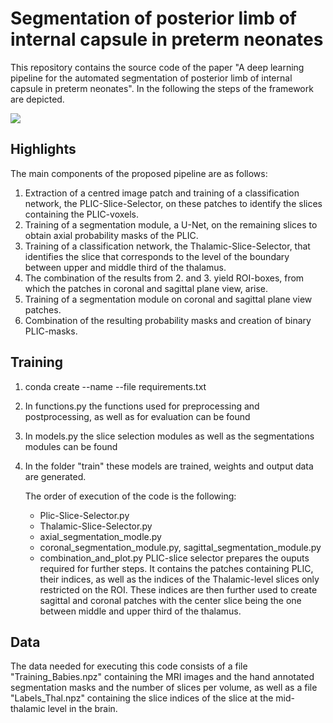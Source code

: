 # Segmentation of posterior limb of internal capsule in preterm neonates

This repository contains the source code of the paper "A deep learning pipeline for the automated segmentation of posterior limb of internal
capsule in preterm neonates". In the following the steps of the framework are depicted.

<img src="./pipeline_diagram.png">

## Highlights
The main components of the proposed pipeline are as follows:

1. Extraction of a centred image patch and training of a classification network, the PLIC-Slice-Selector, on these patches to identify the slices containing the PLIC-voxels.
2. Training of a segmentation module, a U-Net, on the remaining slices to obtain axial probability masks of the PLIC.
3. Training of a classification network, the Thalamic-Slice-Selector, that identifies the slice that corresponds to the level of the boundary between upper and middle third of the thalamus.
4. The combination of the results from 2. and 3. yield ROI-boxes, from which the patches in coronal and sagittal plane view, arise.  
5. Training of a segmentation module on coronal and sagittal plane view patches. 
6. Combination of the resulting probability masks and creation of binary PLIC-masks.



## Training
1. conda create --name <env> --file requirements.txt
2. In functions.py the functions used for preprocessing and postprocessing, as well as for evaluation can be found
3. In models.py the slice selection modules as well as the segmentations modules can be found
4. In the folder "train" these models are trained, weights and output data are generated. 
 

   The order of execution of the code is the following:
   * Plic-Slice-Selector.py
   * Thalamic-Slice-Selector.py
   * axial_segmentation_modle.py
   * coronal_segmentation_module.py, sagittal_segmentation_module.py
   * combination_and_plot.py
 PLIC-slice selector prepares the ouputs required for further steps. It contains the patches containing PLIC, their indices, as well as the indices of the Thalamic-level slices only restricted on the ROI. These indices are then further used to create sagittal and coronal patches with the center slice being the one between middle and upper third of the thalamus. 
 
 ## Data
 The data needed for executing this code consists of a file "Training_Babies.npz" containing the MRI images and the hand annotated segmentation masks and the number of slices per volume, as well as a file "Labels_Thal.npz" containing the slice indices of the slice at the mid-thalamic level in the brain. 
